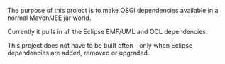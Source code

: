The purpose of this project is to make OSGi dependencies available in a normal Maven/JEE jar world.

Currently it pulls in all the Eclipse EMF/UML and OCL dependencies.

This project does not have to be built often - only when Eclipse dependencies are added, removed or upgraded.
